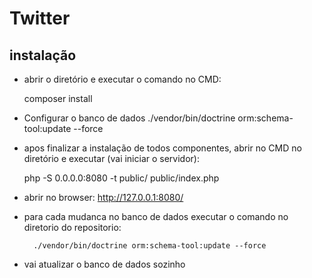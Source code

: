 # Twitter

## instalação

- abrir o diretório e executar o comando no CMD: 

    composer install

- Configurar o banco de dados
     ./vendor/bin/doctrine orm:schema-tool:update --force

- apos finalizar a instalação de todos componentes, abrir no CMD no diretório e executar (vai iniciar o servidor):

    php -S 0.0.0.0:8080 -t public/ public/index.php
    
- abrir no browser: http://127.0.0.1:8080/

- para cada mudanca no banco de dados executar o comando no diretorio do repositorio:

        ./vendor/bin/doctrine orm:schema-tool:update --force
        
- vai atualizar o banco de dados sozinho